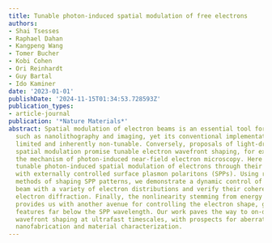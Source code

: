 ```yaml
---
title: Tunable photon-induced spatial modulation of free electrons
authors:
- Shai Tsesses
- Raphael Dahan
- Kangpeng Wang
- Tomer Bucher
- Kobi Cohen
- Ori Reinhardt
- Guy Bartal
- Ido Kaminer
date: '2023-01-01'
publishDate: '2024-11-15T01:34:53.728593Z'
publication_types:
- article-journal
publication: '*Nature Materials*'
abstract: Spatial modulation of electron beams is an essential tool for various applications
  such as nanolithography and imaging, yet its conventional implementations are severely
  limited and inherently non-tunable. Conversely, proposals of light-driven electron
  spatial modulation promise tunable electron wavefront shaping, for example, using
  the mechanism of photon-induced near-field electron microscopy. Here we present
  tunable photon-induced spatial modulation of electrons through their interaction
  with externally controlled surface plasmon polaritons (SPPs). Using recently developed
  methods of shaping SPP patterns, we demonstrate a dynamic control of the electron
  beam with a variety of electron distributions and verify their coherence through
  electron diffraction. Finally, the nonlinearity stemming from energy post-selection
  provides us with another avenue for controlling the electron shape, generating electron
  features far below the SPP wavelength. Our work paves the way to on-demand electron
  wavefront shaping at ultrafast timescales, with prospects for aberration correction,
  nanofabrication and material characterization.
---
```

